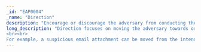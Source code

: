 ```yaml
---
_id: "EAP0004"
_name: "Direction"
description: "Encourage or discourage the adversary from conducting their operation as intended."
long_description: "Direction focuses on moving the adversary towards or away from an intended path. This forced direction can be accomplished by removing or disabling some resources, while adding or enabling others. The defender can add decoy articles or otherwise manipulate the environment to attempt to elicit specific responses from the adversary. Additionally, the defender can tighten some security controls while leaving other overly permissinve or weakened. Finally, the defender can physically move the adversary by moving threats from their intended environment and into safe engagemnet environment. 
<br><br>
For example, a suspicious email attachment can be moved from the intended target to an engagement environment for analysis. No matter how the Direction is achieved, the defender hopes to force the adversary to take unintended actions, or stop intended actions."
---
```

